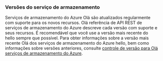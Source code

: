 ### <a name="storage-service-versions"></a>Versões do serviço de armazenamento
Serviços de armazenamento do Azure Olá são atualizados regularmente com suporte para os novos recursos. Olá referência de API REST de serviços de armazenamento do Azure descreve cada versão com suporte e seus recursos. É recomendável que você use a versão mais recente do hello sempre que possível. Para obter informações sobre a versão mais recente Olá dos serviços de armazenamento do Azure hello, bem como informações sobre versões anteriores, consulte [controle de versão para Olá serviços de armazenamento do Azure](https://msdn.microsoft.com/library/azure/dd894041.aspx).  

